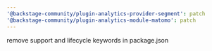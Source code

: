 ```yaml
---
'@backstage-community/plugin-analytics-provider-segment': patch
'@backstage-community/plugin-analytics-module-matomo': patch
---
```


remove support and lifecycle keywords in package.json
